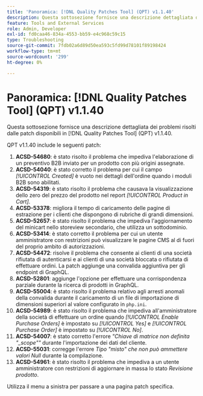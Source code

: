 ```yaml
---
title: 'Panoramica: [!DNL Quality Patches Tool] (QPT) v1.1.40'
description: Questa sottosezione fornisce una descrizione dettagliata dei problemi risolti dalle patch disponibili in  [!DNL Quality Patches Tool] (QPT) v1.1.40.
feature: Tools and External Services
role: Admin, Developer
exl-id: fd0caa46-834a-4553-bb59-e4c968c59c15
type: Troubleshooting
source-git-commit: 7fdb02a6d89d50ea593c5fd99d78101f89198424
workflow-type: tm+mt
source-wordcount: '299'
ht-degree: 0%

---
```


# Panoramica: [!DNL Quality Patches Tool] (QPT) v1.1.40

Questa sottosezione fornisce una descrizione dettagliata dei problemi risolti dalle patch disponibili in [!DNL Quality Patches Tool] (QPT) v1.1.40.

QPT v1.1.40 include le seguenti patch:

1. **ACSD-54680**: è stato risolto il problema che impediva l&#39;elaborazione di un preventivo B2B inviato per un prodotto con più origini assegnate.
1. **ACSD-54040**: è stato corretto il problema per cui il campo *[!UICONTROL Created]* è vuoto nei dettagli dell&#39;ordine quando i moduli B2B sono abilitati.
1. **ACSD-54319**: è stato risolto il problema che causava la visualizzazione dello zero del prezzo del prodotto nel report *[!UICONTROL Product in Cart]*.
1. **ACSD-53378**: migliora il tempo di caricamento delle pagine di estrazione per i clienti che dispongono di rubriche di grandi dimensioni.
1. **ACSD-52657**: è stato risolto il problema che impediva l&#39;aggiornamento del minicart nello storeview secondario, che utilizza un sottodominio.
1. **ACSD-53414**: è stato corretto il problema per cui un utente amministratore con restrizioni può visualizzare le pagine CMS al di fuori del proprio ambito di autorizzazioni.
1. **ACSD-54472**: risolve il problema che consente ai clienti di una società rifiutata di autenticarsi e ai clienti di una società bloccata o rifiutata di effettuare ordini. La patch aggiunge una convalida aggiuntiva per gli endpoint di GraphQL.
1. **ACSD-52801**: aggiunge l&#39;opzione per effettuare una corrispondenza parziale durante la ricerca di prodotti in GraphQL.
1. **ACSD-55004**: è stato risolto il problema relativo agli arresti anomali della convalida durante il caricamento di un file di importazione di dimensioni superiori al valore configurato in `php.ini`.
1. **ACSD-54989**: è stato risolto il problema che impediva all&#39;amministratore della società di effettuare un ordine quando *[!UICONTROL Enable Purchase Orders]* è impostato su *[!UICONTROL Yes]* e *[!UICONTROL Purchase Order]* è impostato su *[!UICONTROL No]*.
1. **ACSD-54007**: è stato corretto l&#39;errore *&quot;Chiave di matrice non definita &quot;_scope&quot;&quot;* durante l&#39;importazione dei dati del cliente.
1. **ACSD-55031**: corregge l&#39;errore *Tipo &quot;misto&quot; che non può ammettere valori Null* durante la compilazione.
1. **ACSD-54961**: è stato risolto il problema che impediva a un utente amministratore con restrizioni di aggiornare in massa lo stato *Revisione prodotto*.

Utilizza il menu a sinistra per passare a una pagina patch specifica.
